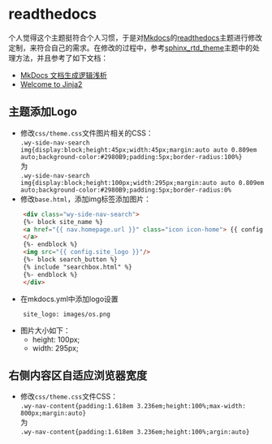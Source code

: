 # readthedocs

个人觉得这个主题挺符合个人习惯，于是对[Mkdocs](https://github.com/mkdocs/mkdocs/)的[readthedocs](https://github.com/mkdocs/mkdocs/tree/master/mkdocs/themes/readthedocs)主题进行修改定制，来符合自己的需求。在修改的过程中，参考[sphinx_rtd_theme](https://github.com/snide/sphinx_rtd_theme)主题中的处理方法，并且参考了如下文档：
  * [MkDocs 文档生成逻辑浅析](http://www.jianshu.com/p/c9410da484fb)
  * [Welcome to Jinja2](http://jinja.pocoo.org/docs/dev/)

## 主题添加Logo

  * 修改`css/theme.css`文件图片相关的CSS：  
    `.wy-side-nav-search img{display:block;height:45px;width:45px;margin:auto auto 0.809em auto;background-color:#2980B9;padding:5px;border-radius:100%}`  
    为  
    `.wy-side-nav-search img{display:block;height:100px;width:295px;margin:auto auto 0.809em auto;background-color:#2980B9;padding:5px;border-radius:0%`
  * 修改`base.html`，添加img标签添加图片：
```html
    <div class="wy-side-nav-search">
    {%- block site_name %}
    <a href="{{ nav.homepage.url }}" class="icon icon-home"> {{ config.site_name }}
    </a>
    {%- endblock %}
    <img src="{{ config.site_logo }}"/>
    {%- block search_button %}
    {% include "searchbox.html" %}
    {%- endblock %}
    </div>
```
  * 在mkdocs.yml中添加logo设置
```
    site_logo: images/os.png
```
  * 图片大小如下：
    * height: 100px;
    * width: 295px;

## 右侧内容区自适应浏览器宽度

  * 修改`css/theme.css`文件CSS：  
  `.wy-nav-content{padding:1.618em 3.236em;height:100%;max-width: 800px;margin:auto}`  
  为  
  `.wy-nav-content{padding:1.618em 3.236em;height:100%;argin:auto}`
